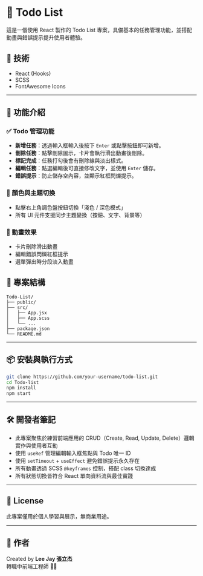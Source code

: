 # 📝 Todo List

這是一個使用 React 製作的 Todo List 專案，具備基本的任務管理功能，並搭配動畫與錯誤提示提升使用者體驗。

## 🔧 技術

-  React (Hooks)
-  SCSS
-  FontAwesome Icons

---

## 📌 功能介紹

### ✅ Todo 管理功能

- **新增任務**：透過輸入框輸入後按下 `Enter` 或點擊按鈕即可新增。
- **刪除任務**：點擊刪除圖示，卡片會執行滑出動畫後刪除。
- **標記完成**：任務打勾後會有刪除線與淡出樣式。
- **編輯任務**：點選編輯後可直接修改文字，並使用 `Enter` 儲存。
- **錯誤提示**：防止儲存空內容，並顯示紅框閃爍提示。

### 🎨 顏色與主題切換

- 點擊右上角調色盤按鈕切換「淺色 / 深色模式」
- 所有 UI 元件支援同步主題變換（按鈕、文字、背景等）

### 💫 動畫效果

- 卡片刪除滑出動畫
- 編輯錯誤閃爍紅框提示
- 選單彈出時分段淡入動畫

## 📂 專案結構

```
Todo-List/
├── public/
├── src/
│   ├── App.jsx
│   ├── App.scss
│   └── ...
├── package.json
└── README.md
```

---

## 📦 安裝與執行方式

```bash
git clone https://github.com/your-username/todo-list.git
cd Todo-list
npm install
npm start
```

---

## 🛠 開發者筆記

- 此專案聚焦於練習前端應用的 CRUD（Create, Read, Update, Delete）邏輯實作與使用者互動
- 使用 `useRef` 管理編輯輸入框焦點與 Todo 唯一 ID
- 使用 `setTimeout` + `useEffect` 避免錯誤提示永久存在
- 所有動畫透過 SCSS `@keyframes` 控制，搭配 class 切換達成
- 所有狀態切換皆符合 React 單向資料流與最佳實踐

---

## 📃 License

此專案僅用於個人學習與展示，無商業用途。

---

## 🙌 作者

Created by **Lee Jay 張立杰**  
轉職中前端工程師 🧑‍💻
